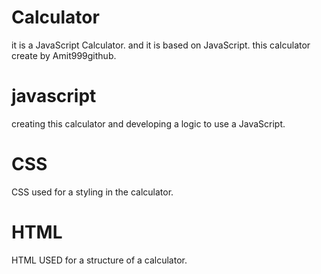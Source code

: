 # Calculator
 it is a JavaScript Calculator. and it is based on JavaScript.
 this calculator create by Amit999github.

 # javascript
 creating this calculator and developing a logic to use a JavaScript.
 # CSS
 CSS used for a styling in the calculator.

 # HTML 
 HTML USED for a structure of a calculator.